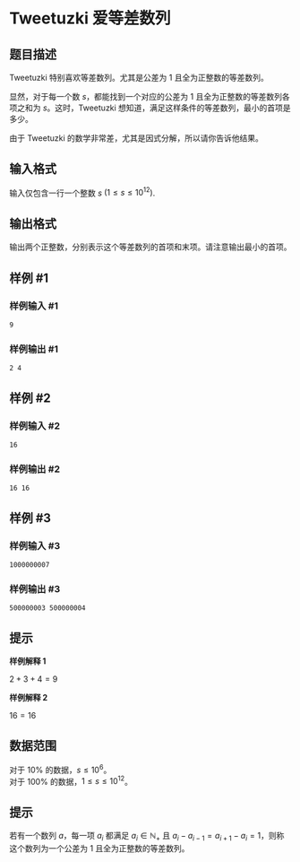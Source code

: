 # Tweetuzki 爱等差数列

## 题目描述

Tweetuzki 特别喜欢等差数列。尤其是公差为 $1$ 且全为正整数的等差数列。

显然，对于每一个数 $s$，都能找到一个对应的公差为 $1$ 且全为正整数的等差数列各项之和为 $s$。这时，Tweetuzki 想知道，满足这样条件的等差数列，最小的首项是多少。

由于 Tweetuzki 的数学非常差，尤其是因式分解，所以请你告诉他结果。

## 输入格式

输入仅包含一行一个整数 $s$ $(1 \le s \le 10^{12})$.

## 输出格式

输出两个正整数，分别表示这个等差数列的首项和末项。请注意输出最小的首项。

## 样例 #1

### 样例输入 #1
```
9
```

### 样例输出 #1

```
2 4
```

## 样例 #2

### 样例输入 #2
```
16
```

### 样例输出 #2

```
16 16
```

## 样例 #3

### 样例输入 #3
```
1000000007
```

### 样例输出 #3

```
500000003 500000004
```

## 提示

**样例解释 1**

$2 + 3 + 4 = 9$

**样例解释 2**

$16 = 16$

## 数据范围

对于 $10\%$ 的数据，$s \le 10^6$。  
对于 $100\%$ 的数据，$1 \le s \le 10^{12}$。

## 提示

若有一个数列 $a$，每一项 $a_i$ 都满足 $a_i \in \mathbb{N_{+}}$ 且 $a_i - a_{i - 1} = a_{i + 1} - a_i = 1$，则称这个数列为一个公差为 $1$ 且全为正整数的等差数列。
